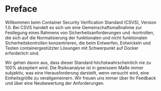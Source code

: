 # Preface

Willkommen beim Container Security Verification Standard (CSVS), Version 1.0. Bei CSVS handelt es sich um eine Gemeinschaftsmaßnahme zur Festlegung eines Rahmens von Sicherheitsanforderungen und -kontrollen, die sich auf die Normalisierung der funktionalen und nicht funktionalen Sicherheitskontrollen konzentrieren, die beim Entwerfen, Entwickeln und Testen containergestützter Lösungen mit Schwerpunkt auf Docker erforderlich sind.

Wir gehen davon aus, dass dieser Standard höchstwahrscheinlich nie zu 100% akzeptiert wird. Die Risikoanalyse ist in gewissem Maße immer subjektiv, was eine Herausforderung darstellt, wenn versucht wird, eine Einheitsgröße zu verallgemeinern. Wir freuen uns immer über Ihr Feedback und über eine Neubewertung der Anforderungen.